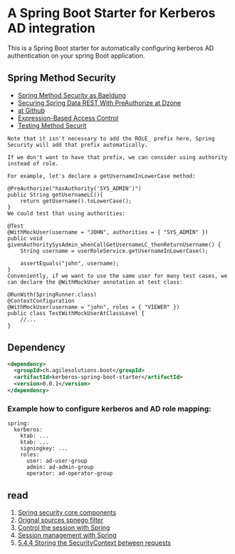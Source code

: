 # A Spring Boot Starter for Kerberos AD integration

This is a Spring Boot starter for automatically configuring kerberos AD authentication on your spring Boot application.

## Spring Method Security

* [Spring Method Security as Baeldung](https://www.baeldung.com/spring-security-method-security)
* [Securing Spring Data REST With PreAuthorize at Dzone](https://dzone.com/articles/securing-spring-data-rest-with-preauthorize)
* [at Github](https://github.com/farrelmr/introtospringdatarest/blob/3.0.0/src/main/java/com/javabullets/springdata/jparest/ParkrunCourseRepository.java)
* [Expression-Based Access Control](https://docs.spring.io/spring-security/site/docs/current/reference/html/authorization.html#el-access)
* [Testing Method Securit](https://docs.spring.io/spring-security/site/docs/5.0.x/reference/html/test-method.html)

```
Note that it isn't necessary to add the ROLE_ prefix here, Spring Security will add that prefix automatically.

If we don't want to have that prefix, we can consider using authority instead of role.

For example, let's declare a getUsernameInLowerCase method:

@PreAuthorize("hasAuthority('SYS_ADMIN')")
public String getUsernameLC(){
    return getUsername().toLowerCase();
}
We could test that using authorities:

@Test
@WithMockUser(username = "JOHN", authorities = { "SYS_ADMIN" })
public void givenAuthoritySysAdmin_whenCallGetUsernameLC_thenReturnUsername() {
    String username = userRoleService.getUsernameInLowerCase();
 
    assertEquals("john", username);
}
Conveniently, if we want to use the same user for many test cases, we can declare the @WithMockUser annotation at test class:

@RunWith(SpringRunner.class)
@ContextConfiguration
@WithMockUser(username = "john", roles = { "VIEWER" })
public class TestWithMockUserAtClassLevel {
    //...
}

```

## Dependency

```xml
<dependency>
  <groupId>ch.agilesolutions.boot</groupId>
  <artifactId>kerberos-spring-boot-starter</artifactId>
  <version>0.0.1</version>
</dependency>
```


### Example how to configure kerberos and AD role mapping:

```
spring:
  kerberos:
	ktab: ...
	ktab: ...
	signingkey: ...
	roles:
	  user: ad-user-group
	  admin: ad-admin-group
	  operator: ad-operator-group
```

## read
1. [Spring security core components](https://docs.spring.io/spring-security/site/docs/3.0.x/reference/technical-overview.html)
2. [Orignal sources spnego filter](https://github.com/spring-projects/spring-security-kerberos)
3. [Control the session with Spring](https://www.baeldung.com/spring-security-session)
4. [Session management with Spring](https://docs.spring.io/spring-security/site/docs/4.0.x/reference/html/session-mgmt.html)
5. [5.4.4 Storing the SecurityContext between requests](https://docs.spring.io/spring-security/site/docs/3.0.x/reference/technical-overview.html)
